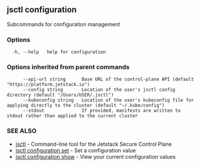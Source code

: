 ## jsctl configuration

Subcommands for configuration management

### Options

```
  -h, --help   help for configuration
```

### Options inherited from parent commands

```
      --api-url string      Base URL of the control-plane API (default "https://platform.jetstack.io")
      --config string       Location of the user's jsctl config directory (default "/Users/USER/.jsctl")
      --kubeconfig string   Location of the user's kubeconfig file for applying directly to the cluster (default "~/.kube/config")
      --stdout              If provided, manifests are written to stdout rather than applied to the current cluster
```

### SEE ALSO

* [jsctl](jsctl.md)	 - Command-line tool for the Jetstack Secure Control Plane
* [jsctl configuration set](jsctl_configuration_set.md)	 - Set a configuration value
* [jsctl configuration show](jsctl_configuration_show.md)	 - View your current configuration values

